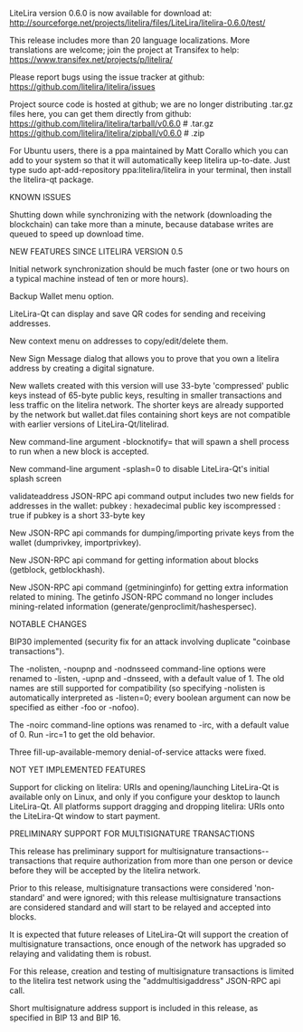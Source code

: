 LiteLira version 0.6.0 is now available for download at:
http://sourceforge.net/projects/litelira/files/LiteLira/litelira-0.6.0/test/

This release includes more than 20 language localizations.
More translations are welcome; join the
project at Transifex to help:
https://www.transifex.net/projects/p/litelira/

Please report bugs using the issue tracker at github:
https://github.com/litelira/litelira/issues

Project source code is hosted at github; we are no longer
distributing .tar.gz files here, you can get them
directly from github:
https://github.com/litelira/litelira/tarball/v0.6.0  # .tar.gz
https://github.com/litelira/litelira/zipball/v0.6.0  # .zip

For Ubuntu users, there is a ppa maintained by Matt Corallo which
you can add to your system so that it will automatically keep
litelira up-to-date.  Just type
sudo apt-add-repository ppa:litelira/litelira
in your terminal, then install the litelira-qt package.


KNOWN ISSUES

Shutting down while synchronizing with the network
(downloading the blockchain) can take more than a minute,
because database writes are queued to speed up download
time.


NEW FEATURES SINCE LITELIRA VERSION 0.5

Initial network synchronization should be much faster
(one or two hours on a typical machine instead of ten or more
hours).

Backup Wallet menu option.

LiteLira-Qt can display and save QR codes for sending
and receiving addresses.

New context menu on addresses to copy/edit/delete them.

New Sign Message dialog that allows you to prove that you
own a litelira address by creating a digital
signature.

New wallets created with this version will
use 33-byte 'compressed' public keys instead of
65-byte public keys, resulting in smaller
transactions and less traffic on the litelira
network. The shorter keys are already supported
by the network but wallet.dat files containing
short keys are not compatible with earlier
versions of LiteLira-Qt/litelirad.

New command-line argument -blocknotify=<command>
that will spawn a shell process to run <command> 
when a new block is accepted.

New command-line argument -splash=0 to disable
LiteLira-Qt's initial splash screen

validateaddress JSON-RPC api command output includes
two new fields for addresses in the wallet:
pubkey : hexadecimal public key
iscompressed : true if pubkey is a short 33-byte key

New JSON-RPC api commands for dumping/importing
private keys from the wallet (dumprivkey, importprivkey).

New JSON-RPC api command for getting information about
blocks (getblock, getblockhash).

New JSON-RPC api command (getmininginfo) for getting
extra information related to mining. The getinfo
JSON-RPC command no longer includes mining-related
information (generate/genproclimit/hashespersec).



NOTABLE CHANGES

BIP30 implemented (security fix for an attack involving
duplicate "coinbase transactions").

The -nolisten, -noupnp and -nodnsseed command-line
options were renamed to -listen, -upnp and -dnsseed,
with a default value of 1. The old names are still
supported for compatibility (so specifying -nolisten
is automatically interpreted as -listen=0; every
boolean argument can now be specified as either
-foo or -nofoo).

The -noirc command-line options was renamed to
-irc, with a default value of 0. Run -irc=1 to
get the old behavior.

Three fill-up-available-memory denial-of-service
attacks were fixed.


NOT YET IMPLEMENTED FEATURES

Support for clicking on litelira: URIs and
opening/launching LiteLira-Qt is available only on Linux,
and only if you configure your desktop to launch
LiteLira-Qt. All platforms support dragging and dropping
litelira: URIs onto the LiteLira-Qt window to start
payment.


PRELIMINARY SUPPORT FOR MULTISIGNATURE TRANSACTIONS

This release has preliminary support for multisignature
transactions-- transactions that require authorization
from more than one person or device before they
will be accepted by the litelira network.

Prior to this release, multisignature transactions
were considered 'non-standard' and were ignored;
with this release multisignature transactions are
considered standard and will start to be relayed
and accepted into blocks.

It is expected that future releases of LiteLira-Qt
will support the creation of multisignature transactions,
once enough of the network has upgraded so relaying
and validating them is robust.

For this release, creation and testing of multisignature
transactions is limited to the litelira test network using
the "addmultisigaddress" JSON-RPC api call.

Short multisignature address support is included in this
release, as specified in BIP 13 and BIP 16.
